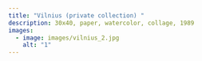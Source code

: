 ```yaml
---
title: "Vilnius (private collection) "
description: 30x40, paper, watercolor, collage, 1989
images:
  - image: images/vilnius_2.jpg
    alt: "1"
---
```

